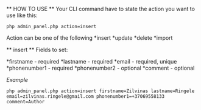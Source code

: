 ** HOW TO USE **
Your CLI command have to state the action you want to use like this:
```
php admin_panel.php action=insert
```

Action can be one of the following
*insert
*update
*delete
*import

** insert **
Fields to set:

*firstname - required
*lastname - required
*email - required, unique
*phonenumber1 - required
*phonenumber2 - optional
*comment - optional

*Example*
```
php admin_panel.php action=insert firstname=Zilvinas lastname=Ringele email=zilvinas.ringele@gmail.com phonenumber1=+37069558133 comment=Author
```